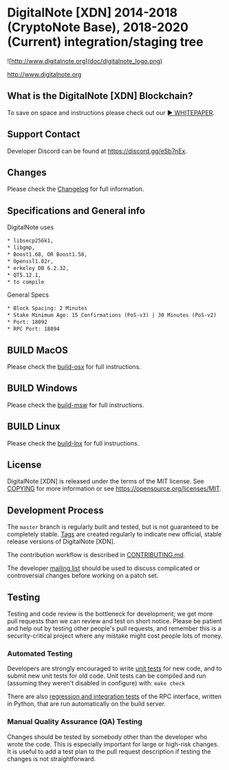 DigitalNote [XDN] 2014-2018 (CryptoNote Base), 2018-2020 (Current) integration/staging tree
===========================================================================================
![http://www.digitalnote.org](doc/digitalnote_logo.png)

http://www.digitalnote.org

What is the DigitalNote [XDN] Blockchain?
-----------------------------------------
To save on space and instructions please check out our [► WHITEPAPER](https://digitalnote.org/wp-content/uploads/2020/02/DigitalNote_Whitepaper.pdf).

**Support Contact**
-------------------
Developer Discord can be found at https://discord.gg/eSb7nEx.

Changes
-------
Please check the [Changelog](CHANGELOG) for full information.




Specifications and General info
------------------
DigitalNote uses 

	* libsecp256k1,
	* libgmp,
	* Boost1.68, OR Boost1.58,  
	* Openssl1.02r,
	* erkeley DB 6.2.32,
	* QT5.12.1,
	* to compile


General Specs

	* Block Spacing: 2 Minutes
	* Stake Minimum Age: 15 Confirmations (PoS-v3) | 30 Minutes (PoS-v2)
	* Port: 18092
	* RPC Port: 18094

BUILD MacOS
-----------
Please check the [build-osx](/docs/build-osx.md) for full instructions.

BUILD Windows
-----------
Please check the [build-msw](/docs/build-msw.md) for full instructions.

BUILD Linux
-----------
Please check the [build-lnx](/docs/build-lnx.md) for full instructions.



License
-------

DigitalNote [XDN] is released under the terms of the MIT license. See [COPYING](COPYING) for more
information or see https://opensource.org/licenses/MIT.

Development Process
-------------------

The `master` branch is regularly built and tested, but is not guaranteed to be
completely stable. [Tags](https://github.com/DigitalNoteXDN/DigitalNote-1) are created
regularly to indicate new official, stable release versions of DigitalNote [XDN].

The contribution workflow is described in [CONTRIBUTING.md](CONTRIBUTING.md).

The developer [mailing list](https://lists.linuxfoundation.org/mailman/listinfo/bitcoin-dev)
should be used to discuss complicated or controversial changes before working
on a patch set.



Testing
-------

Testing and code review is the bottleneck for development; we get more pull
requests than we can review and test on short notice. Please be patient and help out by testing
other people's pull requests, and remember this is a security-critical project where any mistake might cost people
lots of money.

### Automated Testing

Developers are strongly encouraged to write [unit tests](/doc/unit-tests.md) for new code, and to
submit new unit tests for old code. Unit tests can be compiled and run
(assuming they weren't disabled in configure) with: `make check`

There are also [regression and integration tests](/qa) of the RPC interface, written
in Python, that are run automatically on the build server.

### Manual Quality Assurance (QA) Testing

Changes should be tested by somebody other than the developer who wrote the
code. This is especially important for large or high-risk changes. It is useful
to add a test plan to the pull request description if testing the changes is
not straightforward.
